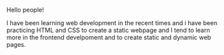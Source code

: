 Hello people!

I have been learning web development in the recent times and i have been practicing HTML and CSS to create a static webpage 
and I tend to learn more in the frontend develpoment and to create static and dynamic web pages.
